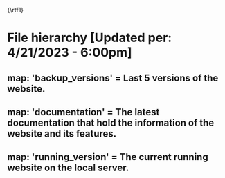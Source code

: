 {\rtf1}

# File hierarchy [Updated per: 4/21/2023 - 6:00pm]

## map: 'backup_versions' = Last 5 versions of the website.
## map: 'documentation' = The latest documentation that hold the information of the website and its features.
## map: 'running_version' = The current running website on the local server.